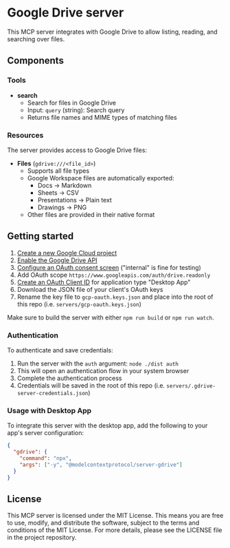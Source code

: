 # Google Drive server

This MCP server integrates with Google Drive to allow listing, reading, and searching over files.

## Components

### Tools

- **search**
  - Search for files in Google Drive
  - Input: `query` (string): Search query
  - Returns file names and MIME types of matching files

### Resources

The server provides access to Google Drive files:

- **Files** (`gdrive:///<file_id>`)
  - Supports all file types
  - Google Workspace files are automatically exported:
    - Docs → Markdown
    - Sheets → CSV
    - Presentations → Plain text
    - Drawings → PNG
  - Other files are provided in their native format

## Getting started

1. [Create a new Google Cloud project](https://console.cloud.google.com/projectcreate)
2. [Enable the Google Drive API](https://console.cloud.google.com/workspace-api/products)
3. [Configure an OAuth consent screen](https://console.cloud.google.com/apis/credentials/consent) ("internal" is fine for testing)
4. Add OAuth scope `https://www.googleapis.com/auth/drive.readonly`
5. [Create an OAuth Client ID](https://console.cloud.google.com/apis/credentials/oauthclient) for application type "Desktop App"
6. Download the JSON file of your client's OAuth keys
7. Rename the key file to `gcp-oauth.keys.json` and place into the root of this repo (i.e. `servers/gcp-oauth.keys.json`)

Make sure to build the server with either `npm run build` or `npm run watch`.

### Authentication

To authenticate and save credentials:

1. Run the server with the `auth` argument: `node ./dist auth`
2. This will open an authentication flow in your system browser
3. Complete the authentication process
4. Credentials will be saved in the root of this repo (i.e. `servers/.gdrive-server-credentials.json`)

### Usage with Desktop App

To integrate this server with the desktop app, add the following to your app's server configuration:

```json
{
  "gdrive": {
    "command": "npx",
    "args": ["-y", "@modelcontextprotocol/server-gdrive"]
  }
}
```

## License

This MCP server is licensed under the MIT License. This means you are free to use, modify, and distribute the software, subject to the terms and conditions of the MIT License. For more details, please see the LICENSE file in the project repository.
